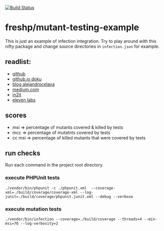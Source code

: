 [![Build Status](https://travis-ci.org/freshp/mutant-testing-example.svg?branch=master)](https://travis-ci.org/freshp/mutant-testing-example)

freshp/mutant-testing-example
================

This is just an example of infection integration. Try to play around with this nifty package and change source directories in `infection.json` for example.

## readlist:
* [github](https://github.com/infection/infection)
* [github.io doku](https://infection.github.io/)
* [blog alejandrocelaya](https://blog.alejandrocelaya.com/2018/02/17/mutation-testing-with-infection-in-big-php-projects/)
* [medium.com](https://medium.com/@maks_rafalko/infection-mutation-testing-framework-c9ccf02eefd1)
* [in2it](https://www.in2it.be/2018/05/mutation-testing-with-infection/)
* [eleven labs](https://blog.eleven-labs.com/en/mutation-testing-check-quality-unit-tests/) 

## scores
* msi => percentage of mutants covered & killed by tests
* mcc => percentage of mutatnts covered by tests
* cc msi => percentage of killed mutants that were covered by tests

## run checks
Run each command in the project root directory.

### execute PHPUnit tests
```
./vendor/bin/phpunit -c ./phpunit.xml  --coverage-xml=./build/coverage/coverage-xml --log-junit=./build/coverage/phpunit.junit.xml --debug --verbose
```

### execute mutation tests
```
./vendor/bin/infection --coverage=./build/coverage --threads=4 --min-msi=70 --log-verbosity=2 
```
